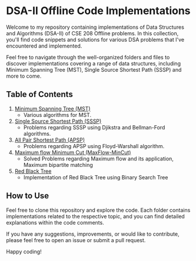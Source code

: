 # DSA-II Offline Code Implementations

Welcome to my repository containing implementations of Data Structures and Algorithms (DSA-II) of CSE 208 Offline problems. In this collection, you'll find code snippets and solutions for various DSA problems that I've encountered and implemented.

Feel free to navigate through the well-organized folders and files to discover implementations covering a range of data structures, including Minimum Spanning Tree (MST), Single Source Shortest Path (SSSP) and more to come.

## Table of Contents

1. [Minimum Spanning Tree (MST)](./Offline-1%20MST)
   - Various algorithms for MST.
2. [Single Source Shortest Path (SSSP)](./Offline-2%20SSSP)
   - Problems regarding SSSP using Djikstra and Bellman-Ford algorithms.
3. [All Pair Shortest Path (APSP)](./Offline-3%20APSP)
   - Problems regarding APSP using Floyd-Warshall algorithm.
4. [Maximum flow Minimum Cut (MaxFlow-MinCut)](./Offline-4%20MaxFlow-MinCut)
   - Solved Problems regarding Maximum flow and its application, Maximum bipartite matching
5. [Red Black Tree](./Offline-5%20Red%20Black%20Tree)
   - Implementation of Red Black Tree using Binary Search Tree

## How to Use

Feel free to clone this repository and explore the code. Each folder contains implementations related to the respective topic, and you can find detailed explanations within the code comments.

If you have any suggestions, improvements, or would like to contribute, please feel free to open an issue or submit a pull request.

Happy coding!